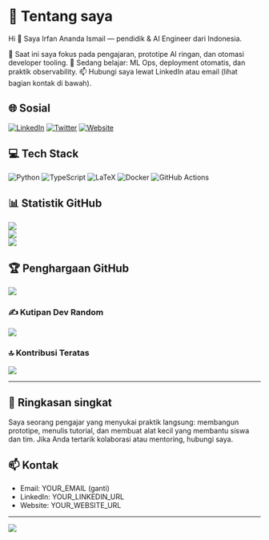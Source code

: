 # 💫 Tentang saya
Hi 👋
Saya Irfan Ananda Ismail — pendidik & AI Engineer dari Indonesia.

🔭 Saat ini saya fokus pada pengajaran, prototipe AI ringan, dan otomasi developer tooling. 
🌱 Sedang belajar: ML Ops, deployment otomatis, dan praktik observability.
📫 Hubungi saya lewat LinkedIn atau email (lihat bagian kontak di bawah).


## 🌐 Sosial
[![LinkedIn](https://img.shields.io/badge/LinkedIn-%230077B5.svg?logo=linkedin&logoColor=white)](YOUR_LINKEDIN_URL) [![Twitter](https://img.shields.io/badge/X-%231DA1F2.svg?logo=twitter&logoColor=white)](YOUR_X_URL) [![Website](https://img.shields.io/badge/Website-000000?style=flat-square&logo=google-chrome&logoColor=white)](YOUR_WEBSITE_URL)


## 💻 Tech Stack
![Python](https://img.shields.io/badge/Python-3670A0?style=for-the-badge&logo=python&logoColor=white) ![TypeScript](https://img.shields.io/badge/TypeScript-2F74C0?style=for-the-badge&logo=typescript&logoColor=white) ![LaTeX](https://img.shields.io/badge/LaTeX-008080?style=for-the-badge&logo=latex&logoColor=white) ![Docker](https://img.shields.io/badge/Docker-2496ED?style=for-the-badge&logo=docker&logoColor=white) ![GitHub Actions](https://img.shields.io/badge/GitHub_Actions-2088FF?style=for-the-badge&logo=github-actions&logoColor=white)


## 📊 Statistik GitHub
![](https://github-readme-stats.vercel.app/api?username=ivankazzzz&theme=dark&hide_border=false&include_all_commits=true&count_private=true)<br/>
![](https://github-readme-streak-stats.herokuapp.com/?user=ivankazzzz&theme=dark&hide_border=false)<br/>
![](https://github-readme-stats.vercel.app/api/top-langs/?username=ivankazzzz&theme=dark&hide_border=false&include_all_commits=true&count_private=true&layout=compact)


## 🏆 Penghargaan GitHub
![](https://github-profile-trophy.vercel.app/?username=ivankazzzz&theme=radical&no-frame=false&no-bg=false&margin-w=4)


### ✍️ Kutipan Dev Random
![](https://quotes-github-readme.vercel.app/api?type=horizontal&theme=radical)


### 🔝 Kontribusi Teratas
![](https://github-contributor-stats.vercel.app/api?username=ivankazzzz&limit=5&theme=dark&combine_all_yearly_contributions=true)

---

## 🔎 Ringkasan singkat
Saya seorang pengajar yang menyukai praktik langsung: membangun prototipe, menulis tutorial, dan membuat alat kecil yang membantu siswa dan tim. Jika Anda tertarik kolaborasi atau mentoring, hubungi saya.


## 📫 Kontak
- Email: YOUR_EMAIL (ganti)  
- LinkedIn: YOUR_LINKEDIN_URL  
- Website: YOUR_WEBSITE_URL

---

[![](https://visitcount.itsvg.in/api?id=ivankazzzz&icon=0&color=1)](https://visitcount.itsvg.in)

<!-- Profile structured like adityadwic — customized for Irfan -->